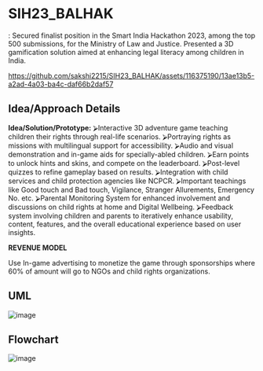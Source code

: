 # SIH23_BALHAK
: Secured finalist position in the Smart India Hackathon 2023, among the top 500 submissions, for the  Ministry of Law and Justice. Presented a 3D gamification solution aimed at enhancing legal literacy among children in  India.


https://github.com/sakshi2215/SIH23_BALHAK/assets/116375190/13ae13b5-a2ad-4a03-ba4c-daf66b2daf57

## Idea/Approach Details
 **Idea/Solution/Prototype:**
 ⮚Interactive 3D adventure game teaching children their rights 
through real-life scenarios.
 ⮚Portraying rights as  missions with multilingual support for 
accessibility.
 ⮚Audio and visual demonstration and in-game aids for 
specially-abled children.
 ⮚Earn points to unlock hints and skins, and compete on the 
leaderboard.
 ⮚Post-level quizzes to refine gameplay based on results.
 ⮚Integration with child services and child protection agencies 
like NCPCR.
 ⮚Important teachings like Good touch and Bad touch, Vigilance, 
Stranger Allurements, Emergency No. etc.
 ⮚Parental Monitoring System for enhanced involvement and 
discussions on child rights at home and Digital Wellbeing.
 ⮚Feedback system involving children and parents to iteratively 
enhance usability, content, features, and the overall educational 
experience based on user insights.

 **REVENUE MODEL**

 Use In-game advertising to  monetize the game through sponsorships where 60% of 
amount will go to NGOs and child rights organizations.

## UML 
![image](https://github.com/sakshi2215/SIH23_BALHAK/assets/116375190/93ad30b0-4765-49aa-a411-bbb0d4925268)

## Flowchart
![image](https://github.com/sakshi2215/SIH23_BALHAK/assets/116375190/65d76ad7-54e7-4958-b331-3dc3ade77a90)

